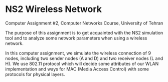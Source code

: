 # NS2 Wireless Network
Computer Assignment #2, Computer Networks Course, University of Tehran

The purpose of this assignment is to get acquainted with the NS2 simulation tool and to analyze some network parameters when using a wireless network.

In this computer assignment, we simulate the wireless connection of 9 nodes, including two sender nodes (A and D) and two receiver nodes (L and H). We use 802.11 protocol which will decide some attributes of our WLAN implementation and ways for MAC (Media Access Control) with some protocols for physical layers.
